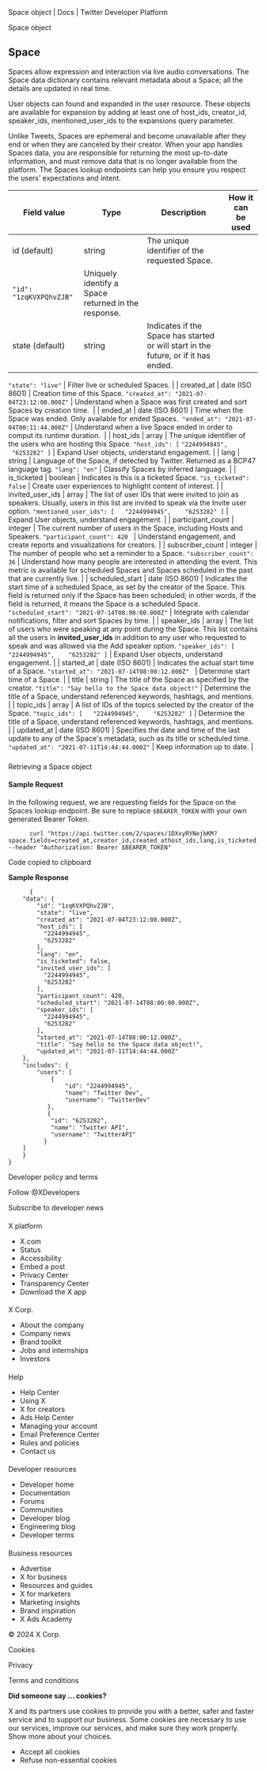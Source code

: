 
Space object | Docs | Twitter Developer Platform 

Space object

Space
-----

Spaces allow expression and interaction via live audio conversations. The Space data dictionary contains relevant metadata about a Space; all the details are updated in real time.

User objects can found and expanded in the user resource. These objects are available for expansion by adding at least one of host\_ids, creator\_id, speaker\_ids, mentioned\_user\_ids to the expansions query parameter.

Unlike Tweets, Spaces are ephemeral and become unavailable after they end or when they are canceled by their creator. When your app handles Spaces data, you are responsible for returning the most up-to-date information, and must remove data that is no longer available from the platform. The Spaces lookup endpoints can help you ensure you respect the users’ expectations and intent.

| Field value | Type | Description | How it can be used |
| --- | --- | --- | --- |
| id (default) | string | The unique identifier of the requested Space.
`"id": "1zqKVXPQhvZJB"` | Uniquely identify a Space returned in the response. |
| state (default) | string | Indicates if the Space has started or will start in the future, or if it has ended.
`"state": "live"`
 | Filter live or scheduled Spaces. |
| created\_at | date (ISO 8601) | Creation time of this Space.
`"created_at": "2021-07-04T23:12:08.000Z"` | Understand when a Space was first created and sort Spaces by creation time.  |
| ended\_at | date (ISO 8601) | Time when the Space was ended. Only available for ended Spaces. 
`"ended_at": "2021-07-04T00:11:44.000Z"` | Understand when a live Space ended in order to comput its runtime duration.  |
| host\_ids | array | The unique identifier of the users who are hosting this Space.
`"host_ids": [`
`"2244994945",
    "6253282"
 ]` | Expand User objects, understand engagement. |
| lang | string | Language of the Space, if detected by Twitter. Returned as a BCP47 language tag.
`"lang": "en"` | Classify Spaces by inferred language. |
| is\_ticketed | boolean | Indicates is this is a ticketed Space.
`"is_ticketed": false`
 | Create user experiences to highlight content of interest. |
| invited\_user\_ids | array | The list of user IDs that were invited to join as speakers. Usually, users in this list are invited to speak via the Invite user option.
`"mentioned_user_ids": [
   "2244994945",
    "6253282"
 ]` | Expand User objects, understand engagement. |
| participant\_count | integer | The current number of users in the Space, including Hosts and Speakers.
`"participant_count": 420`
  | Understand engagement, and create reports and visualizations for creators. |
| subscriber\_count | integer | The number of people who set a reminder to a Space.
`"subscriber_count": 36` | Understand how many people are interested in attending the event. This metric is available for scheduled Spaces and Spaces scheduled in the past that are currently live. |
| scheduled\_start | date (ISO 8601) | Indicates the start time of a scheduled Space, as set by the creator of the Space. This field is returned only if the Space has been scheduled; in other words, if the field is returned, it means the Space is a scheduled Space.
`"scheduled_start": "2021-07-14T08:00:00.000Z"` | Integrate with calendar notifications, filter and sort Spaces by time. |
| speaker\_ids | array | The list of users who were speaking at any point during the Space. This list contains all the users in **invited\_user\_ids** in addition to any user who requested to speak and was allowed via the Add speaker option.
`"speaker_ids": [
   "2244994945",
    "6253282"
 ]` | Expand User objects, understand engagement. |
| started\_at | date (ISO 8601) | Indicates the actual start time of a Space.
`"started_at": "2021-07-14T08:00:12.000Z"`
  | Determine start time of a Space. |
| title | string | The title of the Space as specified by the creator.
`"title": "Say hello to the Space data object!"` | Determine the title of a Space, understand referenced keywords, hashtags, and mentions. |
| topic\_ids | array | A list of IDs of the topics selected by the creator of the Space.
`"topic_ids": [
   "2244994945",
    "6253282"
 ]` | Determine the title of a Space, understand referenced keywords, hashtags, and mentions. |
| updated\_at | date (ISO 8601) | Specifies the date and time of the last update to any of the Space's metadata, such as its title or scheduled time.
`"updated_at": "2021-07-11T14:44:44.000Z"` | Keep information up to date. |

### 
Retrieving a Space object

#### Sample Request

In the following request, we are requesting fields for the Space on the Spaces lookup endpoint. Be sure to replace `$BEARER_TOKEN` with your own generated Bearer Token.  

```
      curl "https://api.twitter.com/2/spaces/1DXxyRYNejbKM?space.fields=created_at,creator_id,created_athost_ids,lang,is_ticketed,invited_user_ids,participant_count,scheduled_start,speaker_ids,started_at,state,title,updated_at&expansions=creator_id,host_ids,invited_user_ids,speaker_ids" --header "Authorization: Bearer $BEARER_TOKEN"
```

Code copied to clipboard

 **Sample Response**

```
      {
    "data": {
        "id": "1zqKVXPQhvZJB",
        "state": "live",
        "created_at": "2021-07-04T23:12:08.000Z",
        "host_ids": [
          "2244994945",
          "6253282"
        ],
        "lang": "en",
        "is_ticketed": false,
        "invited_user_ids": [
          "2244994945",
          "6253282"
        ],
        "participant_count": 420,
        "scheduled_start": "2021-07-14T08:00:00.000Z",
        "speaker_ids": [
          "2244994945",
          "6253282"
        ],        
        "started_at": "2021-07-14T08:00:12.000Z",
        "title": "Say hello to the Space data object!",
        "updated_at": "2021-07-11T14:44:44.000Z"
    },
    "includes": {
        "users": [
            {
                "id": "2244994945",
                "name": "Twitter Dev",
                "username": "TwitterDev"
           },
           {
            "id": "6253282",
            "name": "Twitter API",
            "username": "TwitterAPI"
          }
    ]
    }
}
```

Developer policy and terms

Follow @XDevelopers

Subscribe to developer news

#### 
 X platform

* X.com
* Status
* Accessibility
* Embed a post
* Privacy Center
* Transparency Center
* Download the X app

#### 
 X Corp.

* About the company
* Company news
* Brand toolkit
* Jobs and internships
* Investors

#### 
 Help

* Help Center
* Using X
* X for creators
* Ads Help Center
* Managing your account
* Email Preference Center
* Rules and policies
* Contact us

#### 
 Developer resources

* Developer home
* Documentation
* Forums
* Communities
* Developer blog
* Engineering blog
* Developer terms

#### 
 Business resources

* Advertise
* X for business
* Resources and guides
* X for marketers
* Marketing insights
* Brand inspiration
* X Ads Academy

 © 2024 X Corp.

Cookies

Privacy

Terms and conditions

**Did someone say … cookies?**  

 X and its partners use cookies to provide you with a better, safer and
 faster service and to support our business. Some cookies are necessary to use
 our services, improve our services, and make sure they work properly.
 Show more about your choices.

* Accept all cookies
* Refuse non-essential cookies